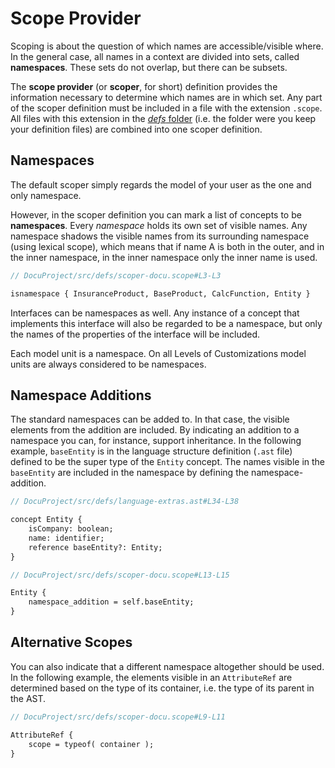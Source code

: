 <script>
    import Note from "$lib/notes/Note.svelte";
</script>

# Scope Provider

Scoping is about the question of which names are accessible/visible where. In the general case, all names in a
context are divided into sets, called **namespaces**. These sets do not overlap, but there can be subsets. 

The **scope provider** (or **scoper**, for short) definition provides the information necessary to 
determine which names are in which set. Any part of the scoper
definition must be included in a file with the extension `.scope`. All files with this extension in the [_defs_ folder](/Documentation/Overview/Getting_Started#template-project-startup-3) 
(i.e. the folder were you keep your definition files) are combined into one scoper definition.

## Namespaces

The default scoper simply regards the model of your user as the one and only namespace.

However, in the scoper definition you can mark a list of concepts to be **namespaces**. Every _namespace_ holds its own
set of visible names. Any namespace shadows the visible names from its surrounding namespace (using lexical scope), 
which means that if name A is both in the outer, and in the inner namespace, in the inner namespace only the inner
name is used.


```proto
// DocuProject/src/defs/scoper-docu.scope#L3-L3

isnamespace { InsuranceProduct, BaseProduct, CalcFunction, Entity }
```

Interfaces can be namespaces as well.
Any instance of a concept that implements this interface will also be regarded to be a
namespace, but only the names of the properties of the interface will be included.

[//]: # (todo check whether the following stills holds)

<Note>
<svelte:fragment slot="header"> Each model unit is a namespace.</svelte:fragment>
<svelte:fragment slot="content">
On all Levels of Customizations model units are always considered to be namespaces.
</svelte:fragment>
</Note>

## Namespace Additions

The standard namespaces can be added to. In that case, the visible elements from the addition are included.
By indicating an addition to a namespace you can, for instance, support inheritance. In the following example,
`baseEntity` is in the language structure definition (`.ast` file) defined to be the
super type of the `Entity` concept. The names visible in the `baseEntity`
are included in the namespace by defining the namespace-addition.

```proto
// DocuProject/src/defs/language-extras.ast#L34-L38

concept Entity {
    isCompany: boolean;
    name: identifier;
    reference baseEntity?: Entity;
}
```

```proto
// DocuProject/src/defs/scoper-docu.scope#L13-L15

Entity {
    namespace_addition = self.baseEntity;
}
```

## Alternative Scopes

You can also indicate that a different namespace altogether should be used. In the following example,
the elements visible in
an `AttributeRef` are determined based on the type of its container, i.e. the type of its parent in the AST.

```proto
// DocuProject/src/defs/scoper-docu.scope#L9-L11

AttributeRef {
	scope = typeof( container );
}
```
